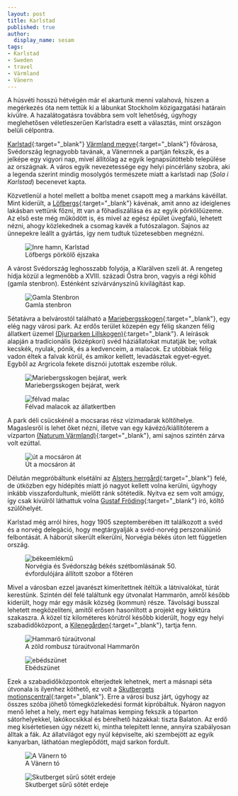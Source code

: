 ```yaml
---
layout: post
title: Karlstad
published: true
author:
  display_name: sesam
tags:
- Karlstad
- Sweden
- travel
- Värmland
- Vänern
---
```

A húsvéti hosszú hétvégén már el akartunk menni valahová, hiszen a megérkezés óta nem tettük ki a lábunkat Stockholm közigazgatási határain kívülre. A hazalátogatásra továbbra sem volt lehetőség, úgyhogy meglehetősen véletleszerűen Karlstadra esett a választás, mint országon belüli célpontra.

[Karlstad](https://en.wikipedia.org/wiki/Karlstad){:target="_blank"} [Värmland megye](https://en.wikipedia.org/wiki/Värmland_County){:target="_blank"} fővárosa, Svédország legnagyobb tavának, a Vänernnek a partján fekszik, és a jelképe egy vigyori nap, mivel állítólag az egyik legnapsütöttebb települése az országnak. A város egyik nevezetessége egy helyi pincérlány szobra, aki a legenda szerint mindig mosolygós természete miatt a karlstadi nap (*Sola i Karlstad*) becenevet kapta.

Közvetlenül a hotel mellett a boltba menet csapott meg a markáns kávéillat. Mint kiderült, a [Löfbergs](https://www.lofbergs.se){:target="_blank"} kávénak, amit anno az ideiglenes lakásban vettünk főzni, itt van a főhadiszállása és az egyik pörkölőüzeme. Az első este még működött is, és mivel az egész épület üvegfalú, lehetett nézni, ahogy közlekednek a csomag kavék a futószalagon. Sajnos az ünnepekre leállt a gyártás, így nem tudtuk tüzetesebben megnézni.

<figure><img src="{{ 'assets/images/2021/April/löfbergs.jpeg' | relative_url }}" alt="Inre hamn, Karlstad"><figcaption>Löfbergs pörkölő éjszaka</figcaption></figure>

A várost Svédország leghosszabb folyója, a Klarälven szeli át. A rengeteg hídja közül a legmenőbb a XVIII. századi Östra bron, vagyis a régi kőhíd (gamla stenbron). Esténként szivárványszínű kivilágítást kap.

<figure><img src="{{ 'assets/images/2021/April/gamla_stenbron.jpeg' | relative_url }}" alt="Gamla Stenbron"><figcaption>Gamla stenbron</figcaption></figure>

Sétatávra a belvárostól található a [Mariebergsskogen](https://www.mariebergsskogen.se){:target="_blank"}, egy elég nagy városi park. Az erdős terület közepén egy félig skanzen félig állatkert üzemel [(Djurparken Lillskogen)](https://www.mariebergsskogen.se/gora/lillskogen/){:target="_blank"}. A leírások alapján a tradícionális (középkori) svéd háziállatokat mutatják be; voltak kecskék, nyulak, pónik, és a kedvenceim, a malacok. Ez utóbbiak félig vadon éltek a falvak körül, és amikor kellett, levadásztak egyet-egyet. Egyből az Argricola fekete disznói jutottak eszembe róluk.

<figure><img src="{{ 'assets/images/2021/April/mariebergsskogen.jpeg' | relative_url }}" alt="Mariebergsskogen bejárat, werk"><figcaption>Mariebergsskogen bejárat, werk</figcaption></figure>

<figure><img src="{{ 'assets/images/2021/April/malac.jpeg' | relative_url }}" alt="félvad malac"><figcaption>Félvad malacok az állatkertben</figcaption></figure>

A park déli csücskénél a mocsaras rész vízimadarak költőhelye. Magaslesről is lehet őket nézni, illetve van egy kávézó/kiállítóterem a vízparton [(Naturum Värmland)](https://www.mariebergsskogen.se/naturum-varmland/){:target="_blank"}, ami sajnos szintén zárva volt ezúttal.

<figure><img src="{{ 'assets/images/2021/April/swamp.jpeg' | relative_url }}" alt="út a mocsáron át"><figcaption>Út a mocsáron át</figcaption></figure>

Délután megpróbáltunk elsétálni az [Alsters herrgård](https://karlstad.se/Alsters-herrgard/){:target="_blank"} felé, de útközben egy hídépítés miatt jó nagyot kellett volna kerülni, úgyhogy inkább visszafordultunk, mielőtt ránk sötétedik. Nyitva ez sem volt amúgy, így csak kívülről láthattuk volna [Gustaf Fröding](https://en.wikipedia.org/wiki/Gustaf_Fröding){:target="_blank"} író, költő szülőhelyét.

Karlstad még arról híres, hogy 1905 szeptemberében itt találkozott a svéd és a norvég delegáció, hogy megtárgyalják a svéd-norvég perszonálúnió felbontását. A háborút sikerült elkerülni, Norvégia békés úton lett független ország.

<figure><img src="{{ 'assets/images/2021/April/peace_monument.jpeg' | relative_url }}" alt="békeemlékmű"><figcaption>Norvégia és Svédország békés szétbomlásának 50. évfordulójára állított szobor a főtéren</figcaption></figure>

Mivel a városban ezzel javarészt kimerítettnek ítéltük a látnivalókat, túrát kerestünk. Szintén dél felé találtunk egy útvonalat Hammarön, amről később kiderült, hogy már egy másik község (kommun) része. Távolsági busszal lehetett megközelíteni, amitől erősen hasonlított a projekt egy kéktúra szakaszra. A közel tíz kilométeres körútról később kiderült, hogy egy helyi szabadidőközpont, a [Kilenegården](https://www.hammaro.se/Uppleva--gora/idrott-motion-och-friluftsliv/Friluftsliv/Kilenegarden/){:target="_blank"}, tartja fenn.

<figure><img src="{{ 'assets/images/2021/April/hammarö.jpeg' | relative_url }}" alt="Hammarö túraútvonal"><figcaption>A zöld rombusz túraútvonal Hammarön</figcaption></figure>

<figure><img src="{{ 'assets/images/2021/April/lunch.jpeg' | relative_url }}" alt="ebédszünet"><figcaption>Ebédszünet</figcaption></figure>

Ezek a szabadidőközpontok elterjedtek lehetnek, mert a másnapi séta útvonala is ilyenhez köthető, ez volt a [Skutbergets motionscentral](https://karlstad.se/Jamfor/enhet/?unit=115b07dece574c388428e6639385ce65){:target="_blank"}. Erre a városi busz járt, úgyhogy az összes szóba jöhető tömegközlekedési formát kipróbáltuk. Nyáron nagyon menő lehet a hely, mert egy hatalmas kemping fekszik a tóparton sátorhelyekkel, lakókocsikkal és bérelhető házakkal: tiszta Balaton. Az erdő meg kísértetiesen úgy nézett ki, mintha telepített lenne, annyira szabályosan álltak a fák. Az állatvilágot egy nyúl képviselte, aki szembejött az egyik kanyarban, láthatóan meglepődött, majd sarkon fordult.

<figure><img src="{{ 'assets/images/2021/April/vänern.jpeg' | relative_url }}" alt="A  Vänern tó"><figcaption>A Vänern tó</figcaption></figure>

<figure><img src="{{ 'assets/images/2021/April/skutberget.jpeg' | relative_url }}" alt="Skutberget sűrű sötét erdeje"><figcaption>Skutberget sűrű sötét erdeje</figcaption></figure>